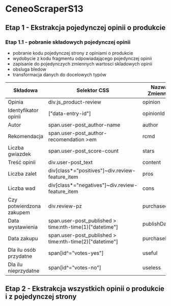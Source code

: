 # CeneoScraperS13
## Etap 1 - Ekstrakcja pojedynczej opinii o produkcie
### Etap 1.1 - pobranie składowych pojedynczej opinii
- pobranie kodu pojedynczej strony z opiniami o produkcie
- wydobycie z kodu fragmentu odpowiadającego pojedynczej opinii
- zapisanie do pojedynczych zmiennych wartosci skladowych opinii
- obsluga bledow
- transformacja danych do docelowych typów

|Składowa|Selektor CSS|Nazwa Zmiennej|Typ danych|
|--------|------------|--------------|----------|
|Opinia|div.js_product-review|opinion|bs4.element.Tag|
|Identyfikator opinii|["data-entry-id"]|opinionId|str|
|Autor|span.user-post_author-name|author|str|
|Rekomendacja|span.user-post_author-recomendation >em|rcmd|bool|
|Liczba gwiazdek|span.user-post_score-count|stars|float|
|Treść opinii|div.user-post_text|content|str|
|Liczba zalet|div[class*="positives"]~div.review-feature_item|pros|list|
|Liczba wad|div[class*="negatives"]~div.review-feature_item|cons|list|
|Czy potwierdzona zakupem|div.review-pz|purchased|bool|
|Data wystawienia|span.user-post_published > time:nth-time(1)["datetime"]|publishDate|str|
|Data zakupu|span.user-post_published > time:nth-time(2)["datetime"]|purchaseDate|str|
|Dla ilu osób przydatne|span[id^="votes-yes"]|useful|int|
|Dla ilu nieprzydatne|span[id^="votes-no"]|useless|int|

## Etap 2 - Ekstrakcja  wszystkich opinii o produkcie i z pojedynczej strony